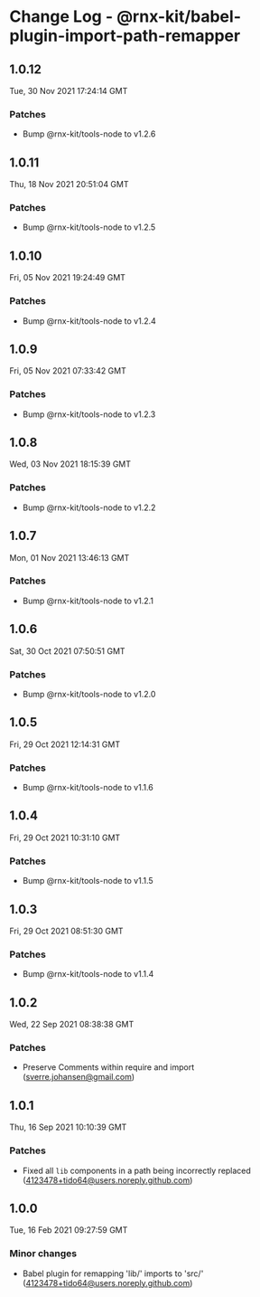 # Change Log - @rnx-kit/babel-plugin-import-path-remapper

## 1.0.12

Tue, 30 Nov 2021 17:24:14 GMT

### Patches

- Bump @rnx-kit/tools-node to v1.2.6

## 1.0.11

Thu, 18 Nov 2021 20:51:04 GMT

### Patches

- Bump @rnx-kit/tools-node to v1.2.5

## 1.0.10

Fri, 05 Nov 2021 19:24:49 GMT

### Patches

- Bump @rnx-kit/tools-node to v1.2.4

## 1.0.9

Fri, 05 Nov 2021 07:33:42 GMT

### Patches

- Bump @rnx-kit/tools-node to v1.2.3

## 1.0.8

Wed, 03 Nov 2021 18:15:39 GMT

### Patches

- Bump @rnx-kit/tools-node to v1.2.2

## 1.0.7

Mon, 01 Nov 2021 13:46:13 GMT

### Patches

- Bump @rnx-kit/tools-node to v1.2.1

## 1.0.6

Sat, 30 Oct 2021 07:50:51 GMT

### Patches

- Bump @rnx-kit/tools-node to v1.2.0

## 1.0.5

Fri, 29 Oct 2021 12:14:31 GMT

### Patches

- Bump @rnx-kit/tools-node to v1.1.6

## 1.0.4

Fri, 29 Oct 2021 10:31:10 GMT

### Patches

- Bump @rnx-kit/tools-node to v1.1.5

## 1.0.3

Fri, 29 Oct 2021 08:51:30 GMT

### Patches

- Bump @rnx-kit/tools-node to v1.1.4

## 1.0.2

Wed, 22 Sep 2021 08:38:38 GMT

### Patches

- Preserve Comments within require and import (sverre.johansen@gmail.com)

## 1.0.1

Thu, 16 Sep 2021 10:10:39 GMT

### Patches

- Fixed all `lib` components in a path being incorrectly replaced (4123478+tido64@users.noreply.github.com)

## 1.0.0

Tue, 16 Feb 2021 09:27:59 GMT

### Minor changes

- Babel plugin for remapping 'lib/' imports to 'src/' (4123478+tido64@users.noreply.github.com)
